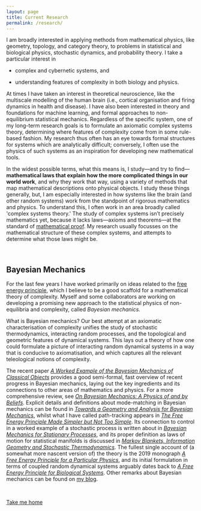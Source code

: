 ```yaml
---
layout: page
title: Current Research
permalink: /research/
---
```


I am broadly interested in applying methods from mathematical physics, like geometry, topology, and category theory, to problems in statistical and biological physics, stochastic dynamics, and probability theory. I take a particular interest in 

- complex and cybernetic systems, and    

- understanding features of complexity in both biology and physics.

At times I have taken an interest in theoretical neuroscience, like the multiscale modelling of the human brain (i.e., cortical organisation and firing dynamics in health and disease). I have also been interested in theory and foundations for machine learning, and formal approaches to non-equilibrium statistical mechanics. Regardless of the specific system, one of my long-term research goals is to formulate an axiomatic complex systems theory, determining where features of complexity come from in some rule-based fashion. My research thus often has an eye towards formal structures for systems which are analytically difficult; conversely, I often use the physics of such systems as an inspiration for developing new mathematical tools.

In the widest possible terms, what this means is, I study—and try to find—**mathematical laws that explain how the more complicated things in our world work**, and why they work that way, using a variety of methods that map mathematical descriptions onto physical objects. I study these things generally, but, I am especially interested in how systems like the brain (and other random systems) work from the standpoint of rigorous mathematics and physics. To understand this, I often work in an area broadly called 'complex systems theory.' The study of complex systems isn’t precisely mathematics yet, because it lacks laws—axioms and theorems—at the standard of [mathematical proof](https://en.wikipedia.org/wiki/Mathematical_proof). My research usually focusses on the mathematical structure of these complex systems, and attempts to determine what those laws might be.

&nbsp;

## Bayesian Mechanics

For the last few years I have worked primarily on ideas related to the [free energy principle](https://en.wikipedia.org/wiki/Free_energy_principle), which I believe to be a good scaffold for a mathematical theory of complexity. Myself and some collaborators are working on developing a promising new approach to the statistical physics of non-equilibria and complexity, called _Bayesian mechanics._

What is Bayesian mechanics? Our best attempt at an axiomatic characterisation of complexity unifies the study of stochastic thermodynamics, interacting random processes, and the topological and geometric features of dynamical systems. This lays out a theory of how one could formulate a picture of interacting random dynamical systems in a way that is conducive to axiomatisation, and which captures all the relevant teleological notions of complexity.

The recent paper [_A Worked Example of the Bayesian Mechanics of Classical Objects_](...) provides a good semi-formal, fast overview of recent progress in Bayesian mechanics, laying out the key ingredients and its connections to other areas of mathematics and physics. For a more comprehensive review, see [_On Bayesian Mechanics: A Physics of and by Beliefs_](https://arxiv.org/abs/2205.11543). Explicit details and definitions about mode-matching in Bayesian mechanics can be found in [_Towards a Geometry and Analysis for Bayesian Mechanics_](https://arxiv.org/abs/2204.11900), whilst what I have called path-tracking appears in [_The Free Energy Principle Made Simpler but Not Too Simple_](https://arxiv.org/abs/2201.06387). Its connection to control in a worked example of a stochastic process is written about in [_Bayesian Mechanics for Stationary Processes_](https://arxiv.org/abs/2106.13830), and its proper definition as laws of motion for statistical manifolds is discussed in [_Markov Blankets, Information Geometry and Stochastic Thermodynamics_](https://royalsocietypublishing.org/doi/full/10.1098/rsta.2019.0159). The fullest single account of (a somewhat more nascent version of) the theory is the 2019 monograph [_A Free Energy Principle for a Particular Physics_](https://arxiv.org/abs/1906.10184), and its initial formulation in terms of coupled random dynamical systems arguably dates back to [_A Free Energy Principle for Biological Systems_](https://www.mdpi.com/1099-4300/14/11/2100). Other remarks about Bayesian mechanics can be found on [my blog](https://darsakthi.github.io/blog.html).

&nbsp;

[Take me home](https://darsakthi.github.io)
